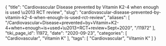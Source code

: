{
    "title": "Cardiovascular Disease prevented by Vitamin K2-4 when enough is used \u2013 RCT review",
    "slug": "cardiovascular-disease-prevented-by-vitamin-k2-4-when-enough-is-used-rct-review",
    "aliases": [
        "/Cardiovascular+Disease+prevented+by+Vitamin+K2-4+when+enough+is+used+\u2013+RCT+review+Sept+2020",
        "/11972"
    ],
    "tiki_page_id": 11972,
    "date": "2020-09-23",
    "categories": [
        "Cardiovascular",
        "Vitamin K"
    ],
    "tags": [
        "Cardiovascular",
        "Vitamin K"
    ]
}